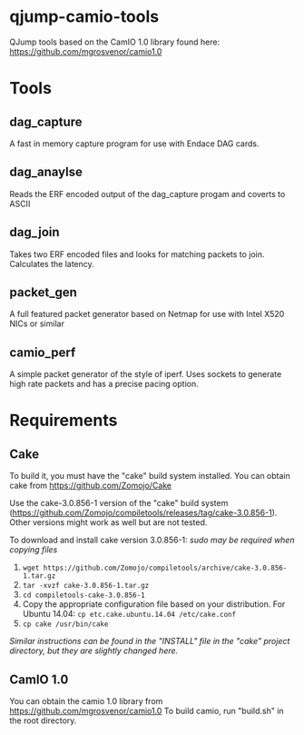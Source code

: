 qjump-camio-tools
===================

QJump tools based on the CamIO 1.0 library found here: https://github.com/mgrosvenor/camio1.0

Tools
=====

dag_capture
-----------
A fast in memory capture program for use with Endace DAG cards.


dag_anaylse
-----------
Reads the ERF encoded output of the dag_capture progam and coverts to ASCII

dag_join
--------
Takes two ERF encoded files and looks for matching packets to join. Calculates the latency.


packet_gen
----------
A full featured packet generator based on Netmap for use with Intel X520 NICs or similar

camio_perf
----------
A simple packet generator of the style of iperf. Uses sockets to generate high rate packets and has a precise pacing option.


Requirements
============

Cake
-----
To build it, you must have the "cake" build system installed.
You can obtain cake from https://github.com/Zomojo/Cake

Use the cake-3.0.856-1 version of the "cake" build system (https://github.com/Zomojo/compiletools/releases/tag/cake-3.0.856-1). Other versions might work as well but are not tested.

To download and install cake version 3.0.856-1: *sudo may be required when copying files*
  1. `wget https://github.com/Zomojo/compiletools/archive/cake-3.0.856-1.tar.gz`
  2. `tar -xvzf cake-3.0.856-1.tar.gz`
  3. `cd compiletools-cake-3.0.856-1`
  4. Copy the appropriate configuration file based on your distribution. For Ubuntu 14.04: `cp etc.cake.ubuntu.14.04 /etc/cake.conf`
  5. `cp cake /usr/bin/cake`

*Similar instructions can be found in the "INSTALL" file in the "cake" project directory, but they are slightly changed here.*

CamIO 1.0
---------
You can obtain the camio 1.0 library from
https://github.com/mgrosvenor/camio1.0
To build camio, run "build.sh" in the root directory.
